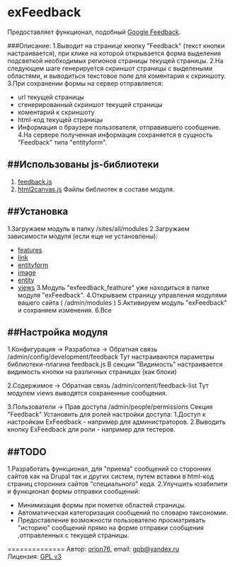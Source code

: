 exFeedback
======
Предоставляет функционал, подобный [Google Feedback](http://www.google.com/tools/feedback/intl/ru/).

###Описание:
1.Выводит на странице кнопку "Feedback" (текст кнопки настраивается), при клике на которой
открывается форма выделения подсветкой необходимых регионов страницы текущей страницы.
2.На следующем шаге генерируется скриншот страницы с выделеными областями, и выводиться 
текстовое поле для коментария к скриншоту.
3.При сохранении формы на сервер отправляется:
 - url текущей страницы
 - сгенерированный скриншот текущей страницы
 - коментарий к скриншоту
 - html-код текущей страницы
 - Информация о браузере пользователя, отправившего сообщение.
4.На сервере полученная информация сохраняется в сущность "Feedback" типа "entityform".

##Использованы js-библиотеки
-------------
1. [feedback.js](https://github.com/ivoviz/feedback)
2. [html2canvas.js](https://github.com/niklasvh/html2canvas)
Файлы библиотек в составе модуля.

##Установка
-------------
1.Загружаем модуль в папку /sites/all/modules
2.Загружаем зависимости модуля (если еще не установлены):
 - [features](https://www.drupal.org/project/features)
 - [link](https://www.drupal.org/project/link)
 - [entityform](https://www.drupal.org/project/entityform)
 - [image](https://www.drupal.org/project/image)
 - [entity](https://www.drupal.org/project/entity)
 - [views](https://www.drupal.org/project/views)
3.Модуль "exfeedback_feathure" уже находиться в папке модуля "exFeedback".
4.Открываем страницу управления модулями вашего сайта ( /admin/modules )
5.Активируем модуль "exFeedback" и сохраняем изменения.
6.Все

##Настройка модуля
-------------
1.Конфигурация -> Разработка -> Обратная связь
/admin/config/development/feedback
Тут настраиваются параметры библиотеки-плагина feedback.js
В секции "Видимость" настраивается видимость кнопки на различных страницах (как блоки)

2.Содержимое -> Обратная связь
/admin/content/feedback-list
Тут модулем views выводятся сохраненные сообщения.

3.Пользователи -> Прав доступа
/admin/people/permissions
Секция "Feedback"
Установить для ролей настройки доступа:
1.Доступ к настройкам ExFeedback - например для администраторов.
2.Выводить кнопку ExFeedback для роли - например для тестеров.

##TODO
---------------------
1.Разработать функционал, для "приема" сообщений со сторонних сайтов как на Drupal так и других систем,
путем вставки в html-код страниц сторонних сайтов "специального" кода.
2.Улучшить юзабилити и функционал формы отправки сообщений:
 - Минимизация формы при пометке областей страницы.
 - Автоматическая категоризация сообщений по словарю таксономии.
 - Предоставление возможности пользователю просматривать "историю" сообщений прямо на форме отправки сообщения
   ,отправленных с текущей страницы. 


==============
Автор: [orion76](http://www.drupal.ru/username/orion76), email: gpb@yandex.ru  
Лицензия: [GPL v3](http://choosealicense.com/licenses/gpl-v3/)
